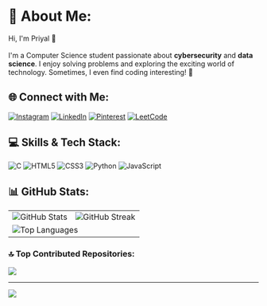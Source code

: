 # 💫 About Me:
Hi, I'm Priyal 👋<br>  
I'm a Computer Science student passionate about **cybersecurity** and **data science**. I enjoy solving problems and exploring the exciting world of technology. Sometimes, I even find coding interesting! 🚀

## 🌐 Connect with Me:
[![Instagram](https://img.shields.io/badge/Instagram-%23E4405F.svg?style=flat&logo=Instagram&logoColor=white)](https://instagram.com/pariupatel) 
[![LinkedIn](https://img.shields.io/badge/LinkedIn-%230077B5.svg?style=flat&logo=linkedin&logoColor=white)](https://linkedin.com/in/www.linkedin.com/in/priyal-p-439595322) 
[![Pinterest](https://img.shields.io/badge/Pinterest-%23E60023.svg?style=flat&logo=Pinterest&logoColor=white)](https://pinterest.com/8tequilashots/) 
[![LeetCode](https://img.shields.io/badge/LeetCode-%23FFA116.svg?style=flat&logo=leetcode&logoColor=white)](https://leetcode.com/u/priyal-it/)

## 💻 Skills & Tech Stack:
![C](https://img.shields.io/badge/-C-%2300599C?style=flat&logo=c&logoColor=white) 
![HTML5](https://img.shields.io/badge/-HTML5-%23E34F26?style=flat&logo=html5&logoColor=white) 
![CSS3](https://img.shields.io/badge/-CSS3-%231572B6?style=flat&logo=css3&logoColor=white) 
![Python](https://img.shields.io/badge/-Python-3670A0?style=flat&logo=python&logoColor=ffdd54) 
![JavaScript](https://img.shields.io/badge/-JavaScript-%23323330?style=flat&logo=javascript&logoColor=F7DF1E)

## 📊 GitHub Stats:
<table>
<tr>
<td>
  <img src="https://github-readme-stats.vercel.app/api?username=priyal-it&theme=dracula&hide_border=true&include_all_commits=true&count_private=true" alt="GitHub Stats" />
</td>
<td>
  <img src="https://github-readme-streak-stats.herokuapp.com/?user=priyal-it&theme=dracula&hide_border=true" alt="GitHub Streak" />
</td>
</tr>
<tr>
<td colspan="2">
  <img src="https://github-readme-stats.vercel.app/api/top-langs/?username=priyal-it&theme=dracula&hide_border=true&include_all_commits=true&count_private=true&layout=compact" alt="Top Languages" />
</td>
</tr>
</table>

### 🔝 Top Contributed Repositories:
![](https://github-contributor-stats.vercel.app/api?username=priyal-it&limit=5&theme=dracula&combine_all_yearly_contributions=true)

---

[![](https://visitcount.itsvg.in/api?id=priyal-it&icon=0&color=4)](https://visitcount.itsvg.in)

<!-- Proudly created with GPRM ( https://gprm.itsvg.in ) -->
